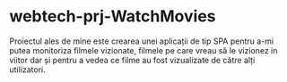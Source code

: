# webtech-prj-WatchMovies
Proiectul ales de mine este crearea unei aplicații de tip SPA pentru a-mi putea monitoriza filmele vizionate, filmele pe care vreau să le vizionez in viitor dar și pentru a vedea ce filme au fost vizualizate de către alți utilizatori. 
